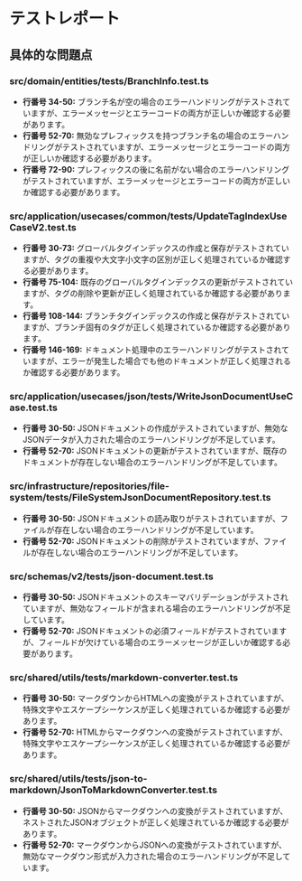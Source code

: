 # テストレポート

## 具体的な問題点

### src/domain/entities/__tests__/BranchInfo.test.ts
*   **行番号 34-50:** ブランチ名が空の場合のエラーハンドリングがテストされていますが、エラーメッセージとエラーコードの両方が正しいか確認する必要があります。
*   **行番号 52-70:** 無効なプレフィックスを持つブランチ名の場合のエラーハンドリングがテストされていますが、エラーメッセージとエラーコードの両方が正しいか確認する必要があります。
*   **行番号 72-90:** プレフィックスの後に名前がない場合のエラーハンドリングがテストされていますが、エラーメッセージとエラーコードの両方が正しいか確認する必要があります。

### src/application/usecases/common/__tests__/UpdateTagIndexUseCaseV2.test.ts
*   **行番号 30-73:** グローバルタグインデックスの作成と保存がテストされていますが、タグの重複や大文字小文字の区別が正しく処理されているか確認する必要があります。
*   **行番号 75-104:** 既存のグローバルタグインデックスの更新がテストされていますが、タグの削除や更新が正しく処理されているか確認する必要があります。
*   **行番号 108-144:** ブランチタグインデックスの作成と保存がテストされていますが、ブランチ固有のタグが正しく処理されているか確認する必要があります。
*   **行番号 146-169:** ドキュメント処理中のエラーハンドリングがテストされていますが、エラーが発生した場合でも他のドキュメントが正しく処理されるか確認する必要があります。

### src/application/usecases/json/__tests__/WriteJsonDocumentUseCase.test.ts
*   **行番号 30-50:** JSONドキュメントの作成がテストされていますが、無効なJSONデータが入力された場合のエラーハンドリングが不足しています。
*   **行番号 52-70:** JSONドキュメントの更新がテストされていますが、既存のドキュメントが存在しない場合のエラーハンドリングが不足しています。

### src/infrastructure/repositories/file-system/__tests__/FileSystemJsonDocumentRepository.test.ts
*   **行番号 30-50:** JSONドキュメントの読み取りがテストされていますが、ファイルが存在しない場合のエラーハンドリングが不足しています。
*   **行番号 52-70:** JSONドキュメントの削除がテストされていますが、ファイルが存在しない場合のエラーハンドリングが不足しています。

### src/schemas/v2/__tests__/json-document.test.ts
*   **行番号 30-50:** JSONドキュメントのスキーマバリデーションがテストされていますが、無効なフィールドが含まれる場合のエラーハンドリングが不足しています。
*   **行番号 52-70:** JSONドキュメントの必須フィールドがテストされていますが、フィールドが欠けている場合のエラーメッセージが正しいか確認する必要があります。

### src/shared/utils/__tests__/markdown-converter.test.ts
*   **行番号 30-50:** マークダウンからHTMLへの変換がテストされていますが、特殊文字やエスケープシーケンスが正しく処理されているか確認する必要があります。
*   **行番号 52-70:** HTMLからマークダウンへの変換がテストされていますが、特殊文字やエスケープシーケンスが正しく処理されているか確認する必要があります。

### src/shared/utils/__tests__/json-to-markdown/JsonToMarkdownConverter.test.ts
*   **行番号 30-50:** JSONからマークダウンへの変換がテストされていますが、ネストされたJSONオブジェクトが正しく処理されているか確認する必要があります。
*   **行番号 52-70:** マークダウンからJSONへの変換がテストされていますが、無効なマークダウン形式が入力された場合のエラーハンドリングが不足しています。
